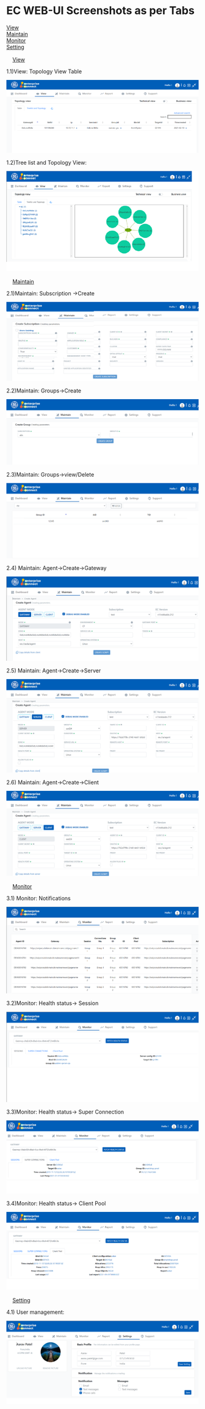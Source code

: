 # EC WEB-UI Screenshots as per Tabs
<p>
 <a id="View" class="anchor" href="#view" aria-hidden="true">View</a><br>
 <a id="maintain" class="anchor" href="#maintain" aria-hidden="true">Maintain</a><br>
 <a id="monitor" class="anchor" href="#monitor" aria-hidden="true">Monitor</a><br>
 <a id="setting" class="anchor" href="#setting" aria-hidden="true">Setting</a><br>
</p>

<a id="view" class="anchor" href="#view" aria-hidden="true"><svg class="octicon octicon-link" viewBox="0 0 16 16" version="1.1" width="16" height="16" aria-hidden="true"></svg>View</a>

1.1)View: Topology View Table

![View Topology](/docs/Ec%20Screenshot/View/ViewTopology.png?raw=true "View Topology")


1.2)Tree list and Topology View: 


![ViewTree list](/docs/Ec%20Screenshot/View/ViewTreelist.png?raw=true "ViewTree list")





<a id="maintain" class="anchor" href="#maintain" aria-hidden="true"><svg class="octicon octicon-link" viewBox="0 0 16 16" version="1.1" width="16" height="16" aria-hidden="true"></svg>Maintain</a>

2.1)Maintain: Subscription ->Create



![Maintain Subscription](/docs/Ec%20Screenshot/Maintain/MaintainSubscription.png?raw=true "Maintain Subscription")








2.2)Maintain: Groups->Create


![Maintain Group Cerate](/docs/Ec%20Screenshot/Maintain/MaintainGroupCerate.png?raw=true "Maintain Group Cerate")




2.3)Maintain: Groups->view/Delete


![Maintain Group ViewAndDelete](/docs/Ec%20Screenshot/Maintain/MaintainroupViewAndDelete.png?raw=true "Maintain Group View And Delete")




2.4) Maintain: Agent->Create->Gateway


![Maintain Agent Gateway](/docs/Ec%20Screenshot/Maintain/MaintainAgentGateway.png?raw=true "Maintain Agent Gateway")











2.5) Maintain: Agent->Create->Server

 
![Maintain Agent Server](/docs/Ec%20Screenshot/Maintain/MaintainAgentServer.png?raw=true "Maintain Agent Server")






2.6) Maintain: Agent->Create->Client


![Maintain Agent Client](/docs/Ec%20Screenshot/Maintain/MaintainAgentClient.png?raw=true "Maintain Agent Client")





<a id="monitor" class="anchor" href="#monitor" aria-hidden="true"><svg class="octicon octicon-link" viewBox="0 0 16 16" version="1.1" width="16" height="16" aria-hidden="true"></svg>Monitor</a>

3.1)	Monitor: Notifications


![Monitor Notification](/docs/Ec%20Screenshot/Monitor/MonitorNotification.png?raw=true "Monitor Notification")





3.2)Monitor: Health status-> Session


![Monitor Health Session](/docs/Ec%20Screenshot/Monitor/MonitorHealthSession.png?raw=true "Monitor Health Session")






3.3)Monitor: Health status-> Super Connection

 
![MonitoHealth Super Connections](/docs/Ec%20Screenshot/Monitor/MonitoHealthSuperConnections.png?raw=true "MonitoHealth Super Connections")







3.4)Monitor: Health status-> Client Pool

 ![Monitor Health Client Pool](/docs/Ec%20Screenshot/Monitor/MonitorHealthClientPool.png?raw=true "Monitor Health Client Pool")





<a id="setting" class="anchor" href="#setting" aria-hidden="true"><svg class="octicon octicon-link" viewBox="0 0 16 16" version="1.1" width="16" height="16" aria-hidden="true"></svg>Setting</a>

4.1) User management:


 ![setting User Management](/docs/Ec%20Screenshot/Settings/settingUserManagement.png?raw=true "setting User Management")






